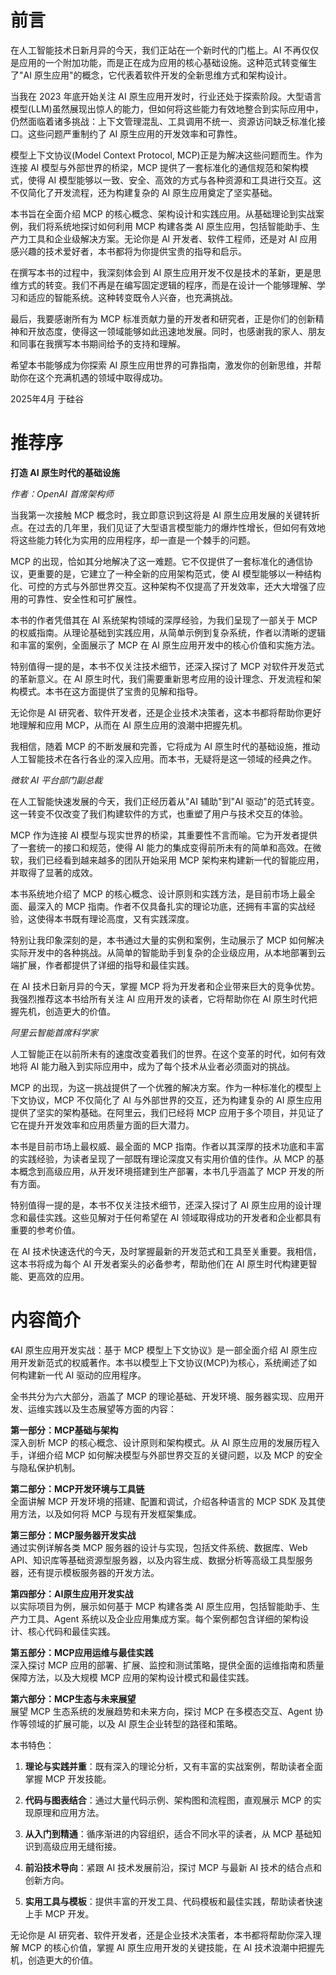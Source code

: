 # 前言

在人工智能技术日新月异的今天，我们正站在一个新时代的门槛上。AI 不再仅仅是应用的一个附加功能，而是正在成为应用的核心基础设施。这种范式转变催生了"AI 原生应用"的概念，它代表着软件开发的全新思维方式和架构设计。

当我在 2023 年底开始关注 AI 原生应用开发时，行业还处于探索阶段。大型语言模型(LLM)虽然展现出惊人的能力，但如何将这些能力有效地整合到实际应用中，仍然面临着诸多挑战：上下文管理混乱、工具调用不统一、资源访问缺乏标准化接口。这些问题严重制约了 AI 原生应用的开发效率和可靠性。

模型上下文协议(Model Context Protocol, MCP)正是为解决这些问题而生。作为连接 AI 模型与外部世界的桥梁，MCP 提供了一套标准化的通信规范和架构模式，使得 AI 模型能够以一致、安全、高效的方式与各种资源和工具进行交互。这不仅简化了开发流程，还为构建复杂的 AI 原生应用奠定了坚实基础。

本书旨在全面介绍 MCP 的核心概念、架构设计和实践应用。从基础理论到实战案例，我们将系统地探讨如何利用 MCP 构建各类 AI 原生应用，包括智能助手、生产力工具和企业级解决方案。无论你是 AI 开发者、软件工程师，还是对 AI 应用感兴趣的技术爱好者，本书都将为你提供宝贵的指导和启示。

在撰写本书的过程中，我深刻体会到 AI 原生应用开发不仅是技术的革新，更是思维方式的转变。我们不再是在编写固定逻辑的程序，而是在设计一个能够理解、学习和适应的智能系统。这种转变既令人兴奋，也充满挑战。

最后，我要感谢所有为 MCP 标准贡献力量的开发者和研究者，正是你们的创新精神和开放态度，使得这一领域能够如此迅速地发展。同时，也感谢我的家人、朋友和同事在我撰写本书期间给予的支持和理解。

希望本书能够成为你探索 AI 原生应用世界的可靠指南，激发你的创新思维，并帮助你在这个充满机遇的领域中取得成功。

2025年4月
于硅谷

# 推荐序

**打造 AI 原生时代的基础设施**

*作者：OpenAI 首席架构师*

当我第一次接触 MCP 概念时，我立即意识到这将是 AI 原生应用发展的关键转折点。在过去的几年里，我们见证了大型语言模型能力的爆炸性增长，但如何有效地将这些能力转化为实用的应用程序，却一直是一个棘手的问题。

MCP 的出现，恰如其分地解决了这一难题。它不仅提供了一套标准化的通信协议，更重要的是，它建立了一种全新的应用架构范式，使 AI 模型能够以一种结构化、可控的方式与外部世界交互。这种架构不仅提高了开发效率，还大大增强了应用的可靠性、安全性和可扩展性。

本书的作者凭借其在 AI 系统架构领域的深厚经验，为我们呈现了一部关于 MCP 的权威指南。从理论基础到实践应用，从简单示例到复杂系统，作者以清晰的逻辑和丰富的案例，全面展示了 MCP 在 AI 原生应用开发中的核心价值和实施方法。

特别值得一提的是，本书不仅关注技术细节，还深入探讨了 MCP 对软件开发范式的革新意义。在 AI 原生时代，我们需要重新思考应用的设计理念、开发流程和架构模式。本书在这方面提供了宝贵的见解和指导。

无论你是 AI 研究者、软件开发者，还是企业技术决策者，这本书都将帮助你更好地理解和应用 MCP，从而在 AI 原生应用的浪潮中把握先机。

我相信，随着 MCP 的不断发展和完善，它将成为 AI 原生时代的基础设施，推动人工智能技术在各行各业的深入应用。而本书，无疑将是这一领域的经典之作。

*微软 AI 平台部门副总裁*

在人工智能快速发展的今天，我们正经历着从"AI 辅助"到"AI 驱动"的范式转变。这一转变不仅改变了我们构建软件的方式，也重塑了用户与技术交互的体验。

MCP 作为连接 AI 模型与现实世界的桥梁，其重要性不言而喻。它为开发者提供了一套统一的接口和规范，使得 AI 能力的集成变得前所未有的简单和高效。在微软，我们已经看到越来越多的团队开始采用 MCP 架构来构建新一代的智能应用，并取得了显著的成效。

本书系统地介绍了 MCP 的核心概念、设计原则和实践方法，是目前市场上最全面、最深入的 MCP 指南。作者不仅具备扎实的理论功底，还拥有丰富的实战经验，这使得本书既有理论高度，又有实践深度。

特别让我印象深刻的是，本书通过大量的实例和案例，生动展示了 MCP 如何解决实际开发中的各种挑战。从简单的智能助手到复杂的企业级应用，从本地部署到云端扩展，作者都提供了详细的指导和最佳实践。

在 AI 技术日新月异的今天，掌握 MCP 将为开发者和企业带来巨大的竞争优势。我强烈推荐这本书给所有关注 AI 应用开发的读者，它将帮助你在 AI 原生时代把握先机，创造更大的价值。

*阿里云智能首席科学家*

人工智能正在以前所未有的速度改变着我们的世界。在这个变革的时代，如何有效地将 AI 能力融入到实际应用中，成为了每个技术从业者必须面对的挑战。

MCP 的出现，为这一挑战提供了一个优雅的解决方案。作为一种标准化的模型上下文协议，MCP 不仅简化了 AI 与外部世界的交互，还为构建复杂的 AI 原生应用提供了坚实的架构基础。在阿里云，我们已经将 MCP 应用于多个项目，并见证了它在提升开发效率和应用质量方面的巨大潜力。

本书是目前市场上最权威、最全面的 MCP 指南。作者以其深厚的技术功底和丰富的实践经验，为读者呈现了一部既有理论深度又有实用价值的佳作。从 MCP 的基本概念到高级应用，从开发环境搭建到生产部署，本书几乎涵盖了 MCP 开发的所有方面。

特别值得一提的是，本书不仅关注技术细节，还深入探讨了 AI 原生应用的设计理念和最佳实践。这些见解对于任何希望在 AI 领域取得成功的开发者和企业都具有重要的参考价值。

在 AI 技术快速迭代的今天，及时掌握最新的开发范式和工具至关重要。我相信，这本书将成为每个 AI 开发者案头的必备参考，帮助他们在 AI 原生时代构建更智能、更高效的应用。

# 内容简介

《AI 原生应用开发实战：基于 MCP 模型上下文协议》是一部全面介绍 AI 原生应用开发新范式的权威著作。本书以模型上下文协议(MCP)为核心，系统阐述了如何构建新一代 AI 驱动的应用程序。

全书共分为六大部分，涵盖了 MCP 的理论基础、开发环境、服务器实现、应用开发、运维实践以及生态展望等方面的内容：

**第一部分：MCP基础与架构**  
深入剖析 MCP 的核心概念、设计原则和架构模式。从 AI 原生应用的发展历程入手，详细介绍 MCP 如何解决模型与外部世界交互的关键问题，以及 MCP 的安全与隐私保护机制。

**第二部分：MCP开发环境与工具链**  
全面讲解 MCP 开发环境的搭建、配置和调试，介绍各种语言的 MCP SDK 及其使用方法，以及如何将 MCP 与现有开发框架集成。

**第三部分：MCP服务器开发实战**  
通过实例详解各类 MCP 服务器的设计与实现，包括文件系统、数据库、Web API、知识库等基础资源型服务器，以及内容生成、数据分析等高级工具型服务器，还有提示模板服务器的开发方法。

**第四部分：AI原生应用开发实战**  
以实际项目为例，展示如何基于 MCP 构建各类 AI 原生应用，包括智能助手、生产力工具、Agent 系统以及企业应用集成方案。每个案例都包含详细的架构设计、核心代码和最佳实践。

**第五部分：MCP应用运维与最佳实践**  
深入探讨 MCP 应用的部署、扩展、监控和测试策略，提供全面的运维指南和质量保障方法，以及大规模 MCP 应用的架构设计模式和最佳实践。

**第六部分：MCP生态与未来展望**  
展望 MCP 生态系统的发展趋势和未来方向，探讨 MCP 在多模态交互、Agent 协作等领域的扩展可能，以及 AI 原生企业转型的路径和策略。

本书特色：

1. **理论与实践并重**：既有深入的理论分析，又有丰富的实战案例，帮助读者全面掌握 MCP 开发技能。

2. **代码与图表结合**：通过大量代码示例、架构图和流程图，直观展示 MCP 的实现原理和应用方法。

3. **从入门到精通**：循序渐进的内容组织，适合不同水平的读者，从 MCP 基础知识到高级应用无缝衔接。

4. **前沿技术导向**：紧跟 AI 技术发展前沿，探讨 MCP 与最新 AI 技术的结合点和创新方向。

5. **实用工具与模板**：提供丰富的开发工具、代码模板和最佳实践，帮助读者快速上手 MCP 开发。

无论你是 AI 研究者、软件开发者，还是企业技术决策者，本书都将帮助你深入理解 MCP 的核心价值，掌握 AI 原生应用开发的关键技能，在 AI 技术浪潮中把握先机，创造更大的价值。
